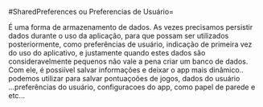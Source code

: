 #SharedPreferences ou Preferencias de Usuário=

 É uma forma de armazenamento de dados.
 As vezes precisamos persistir dados durante o uso da aplicação, para que possam ser utilizados posteriormente, como preferências de usuário, indicação de primeira vez do uso do aplicativo, e justamente quando estes dados são consideravelmente pequenos não vale a pena criar um banco de dados. 
Com ele, é possiível salvar informações e deixar o app mais dinâmico..
podemos utilizar para salvar pontuaçoões de jogos, dados do usuário ...preferências do usuário, configuracoes do app, como papel de parede e etc...
